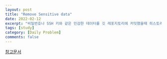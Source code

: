 ```yaml
---
layout: post
title: "Remove Sensitive data"
date: 2022-02-12
excerpt: "비밀번호나 SSH 키와 같은 민감한 데이터를 깃 레포지토리에 커밋했을때 히스토리에서 삭제하는 방법"
tags: [study]
category: [Daily Problem]
comments: false
---
```


<a href="https://docs.github.com/en/authentication/keeping-your-account-and-data-secure/removing-sensitive-data-from-a-repository">참고문서</a>
